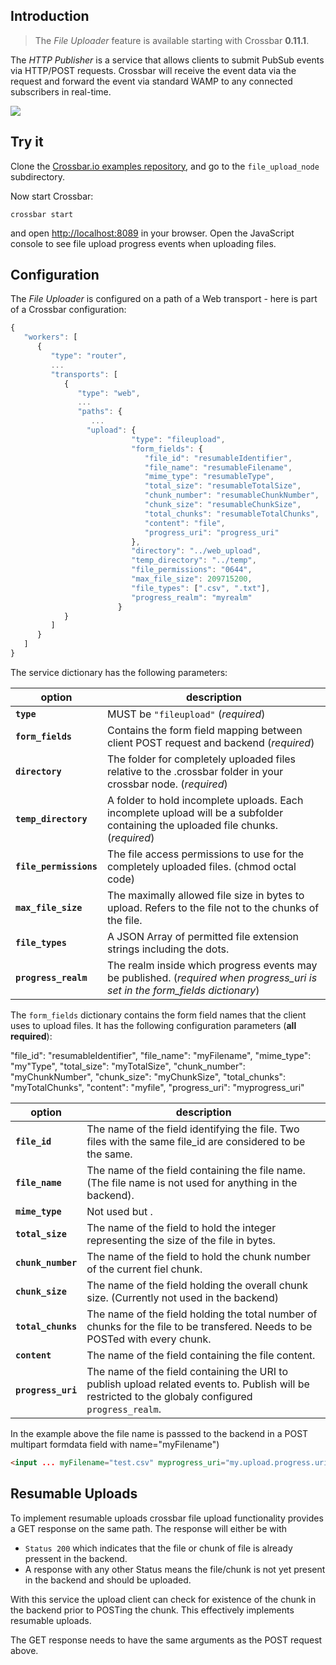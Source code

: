## Introduction

> The *File Uploader* feature is available starting with Crossbar **0.11.1**.

The *HTTP Publisher* is a service that allows clients to submit PubSub events via HTTP/POST requests.
Crossbar will receive the event data via the request and forward the event via standard WAMP to any connected subscribers in real-time.

![](/static/img/docs/crossbar_http_publish.png)
## Try it

Clone the [Crossbar.io examples repository](https://github.com/crossbario/crossbarexamples), and go to the `file_upload_node` subdirectory.

Now start Crossbar:

```console
crossbar start
```

and open [http://localhost:8089](http://localhost:8089) in your browser. Open the JavaScript console to see file upload progress events when uploading files.


## Configuration

The *File Uploader* is configured on a path of a Web transport - here is part of a Crossbar configuration:

```javascript
{
   "workers": [
      {
         "type": "router",
         ...
         "transports": [
            {
               "type": "web",
               ...
               "paths": {
                  ...
                 "upload": {
                           "type": "fileupload",
                           "form_fields": {
                              "file_id": "resumableIdentifier",
                              "file_name": "resumableFilename",
                              "mime_type": "resumableType",
                              "total_size": "resumableTotalSize",
                              "chunk_number": "resumableChunkNumber",
                              "chunk_size": "resumableChunkSize",
                              "total_chunks": "resumableTotalChunks",
                              "content": "file",
                              "progress_uri": "progress_uri"
                           },
                           "directory": "../web_upload",
                           "temp_directory": "../temp",
                           "file_permissions": "0644",
                           "max_file_size": 209715200,
                           "file_types": [".csv", ".txt"],
                           "progress_realm": "myrealm"
                        }
            }
         ]
      }
   ]
}
```

The service dictionary has the following parameters:

option | description
---|---
**`type`** | MUST be `"fileupload"` (*required*)
**`form_fields`** | Contains the form field mapping between client POST request and backend (*required*)
**`directory`** | The folder for completely uploaded files relative to the .crossbar folder in your crossbar node. (*required*)
**`temp_directory`** | A folder to hold incomplete uploads. Each incomplete upload will be a subfolder containing the uploaded file chunks.  (*required*)
**`file_permissions`** | The file access permissions to use for the completely uploaded files. (chmod octal code)
**`max_file_size`** | The maximally allowed file size in bytes to upload. Refers to the file not to the chunks of the file. 
**`file_types`** | A JSON Array of permitted file extension strings including the dots. 
**`progress_realm`** | The realm inside which progress events may be published. (*required when progress_uri is set in the form_fields dictionary*)

The `form_fields` dictionary contains the form field names that the client uses to upload files. It has the following configuration parameters (**all required**):

 "file_id": "resumableIdentifier",
                              "file_name": "myFilename",
                              "mime_type": "my"Type",
                              "total_size": "myTotalSize",
                              "chunk_number": "myChunkNumber",
                              "chunk_size": "myChunkSize",
                              "total_chunks": "myTotalChunks",
                              "content": "myfile",
                              "progress_uri": "myprogress_uri"

option | description
---|---
**`file_id`** | The name of the field identifying the file. Two files with the same file_id are considered to be the same.
**`file_name`** | The name of the field containing the file name. (The file name is not used for anything in the backend).
**`mime_type`** | Not used but .
**`total_size`** | The name of the field to hold the integer representing the size of the file in bytes.
**`chunk_number`** | The name of the field to hold the chunk number of the current fiel chunk.
**`chunk_size`** | The name of the field holding the overall chunk size. (Currently not used in the backend)
**`total_chunks`** | The name of the field holding the total number of chunks for the file to be transfered. Needs to be POSTed with every chunk.
**`content`** | The name of the field containing the file content.
**`progress_uri`** | The name of the field containing the URI to publish upload related events to. Publish will be restricted to the globaly configured `progress_realm`. 


In the example above the file name is passsed to the backend in a POST multipart formdata field with name="myFilename") 

```html
<input ... myFilename="test.csv" myprogress_uri="my.upload.progress.uri" ... />
```

## Resumable Uploads

To implement resumable uploads crossbar file upload functionality provides a GET response on the same path. The response will either be with 

* `Status 200` which indicates that the file or chunk of file is already pressent in the backend. 
* A response with any other Status means the file/chunk is not yet present in the backend and should be uploaded.

With this service the upload client can check for existence of the chunk in the backend prior to POSTing the chunk. This effectively implements resumable uploads.

The GET response needs to have the same arguments as the POST request above.



